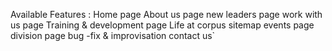 Available Features :
Home page
About us page
new leaders page
work with us page
Training & development page
Life at corpus
sitemap
events page
division page
bug -fix & improvisation
contact us`
